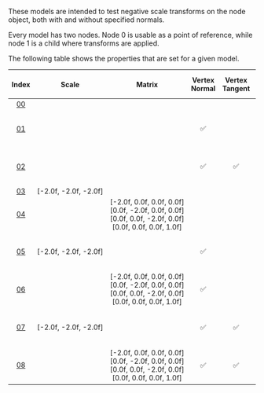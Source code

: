 These models are intended to test negative scale transforms on the node object, both with and without specified normals.  

Every model has two nodes. Node 0 is usable as a point of reference, while node 1 is a child where transforms are applied.  

The following table shows the properties that are set for a given model.  


Index | Scale | Matrix | Vertex Normal | Vertex Tangent | Normal Texture | Base Color Texture | Metallic Roughness Texture
:---: | :---: | :---: | :---: | :---: | :---: | :---: | :---:
[00](./Node_NegativeScale_00.gltf) |   |   |   |   |   |   |  
[01](./Node_NegativeScale_01.gltf) |   |   | :white_check_mark: |   | <img src="./Textures/Texture_normal_Nodes.png" height="72" width="72" align="middle"> | <img src="./Textures/Texture_baseColor_Nodes.png" height="72" width="72" align="middle"> | <img src="./Textures/Texture_metallicRoughness_Nodes.png" height="72" width="72" align="middle">
[02](./Node_NegativeScale_02.gltf) |   |   | :white_check_mark: | :white_check_mark: | <img src="./Textures/Texture_normal_Nodes.png" height="72" width="72" align="middle"> | <img src="./Textures/Texture_baseColor_Nodes.png" height="72" width="72" align="middle"> | <img src="./Textures/Texture_metallicRoughness_Nodes.png" height="72" width="72" align="middle">
[03](./Node_NegativeScale_03.gltf) | [-2.0f,&nbsp;-2.0f,&nbsp;-2.0f] |   |   |   |   |   |  
[04](./Node_NegativeScale_04.gltf) |   | [-2.0f,&nbsp;0.0f,&nbsp;0.0f,&nbsp;0.0f]<br>[0.0f,&nbsp;-2.0f,&nbsp;0.0f,&nbsp;0.0f]<br>[0.0f,&nbsp;0.0f,&nbsp;-2.0f,&nbsp;0.0f]<br>[0.0f,&nbsp;0.0f,&nbsp;0.0f,&nbsp;1.0f]<br> |   |   |   |   |  
[05](./Node_NegativeScale_05.gltf) | [-2.0f,&nbsp;-2.0f,&nbsp;-2.0f] |   | :white_check_mark: |   | <img src="./Textures/Texture_normal_Nodes.png" height="72" width="72" align="middle"> | <img src="./Textures/Texture_baseColor_Nodes.png" height="72" width="72" align="middle"> | <img src="./Textures/Texture_metallicRoughness_Nodes.png" height="72" width="72" align="middle">
[06](./Node_NegativeScale_06.gltf) |   | [-2.0f,&nbsp;0.0f,&nbsp;0.0f,&nbsp;0.0f]<br>[0.0f,&nbsp;-2.0f,&nbsp;0.0f,&nbsp;0.0f]<br>[0.0f,&nbsp;0.0f,&nbsp;-2.0f,&nbsp;0.0f]<br>[0.0f,&nbsp;0.0f,&nbsp;0.0f,&nbsp;1.0f]<br> | :white_check_mark: |   | <img src="./Textures/Texture_normal_Nodes.png" height="72" width="72" align="middle"> | <img src="./Textures/Texture_baseColor_Nodes.png" height="72" width="72" align="middle"> | <img src="./Textures/Texture_metallicRoughness_Nodes.png" height="72" width="72" align="middle">
[07](./Node_NegativeScale_07.gltf) | [-2.0f,&nbsp;-2.0f,&nbsp;-2.0f] |   | :white_check_mark: | :white_check_mark: | <img src="./Textures/Texture_normal_Nodes.png" height="72" width="72" align="middle"> | <img src="./Textures/Texture_baseColor_Nodes.png" height="72" width="72" align="middle"> | <img src="./Textures/Texture_metallicRoughness_Nodes.png" height="72" width="72" align="middle">
[08](./Node_NegativeScale_08.gltf) |   | [-2.0f,&nbsp;0.0f,&nbsp;0.0f,&nbsp;0.0f]<br>[0.0f,&nbsp;-2.0f,&nbsp;0.0f,&nbsp;0.0f]<br>[0.0f,&nbsp;0.0f,&nbsp;-2.0f,&nbsp;0.0f]<br>[0.0f,&nbsp;0.0f,&nbsp;0.0f,&nbsp;1.0f]<br> | :white_check_mark: | :white_check_mark: | <img src="./Textures/Texture_normal_Nodes.png" height="72" width="72" align="middle"> | <img src="./Textures/Texture_baseColor_Nodes.png" height="72" width="72" align="middle"> | <img src="./Textures/Texture_metallicRoughness_Nodes.png" height="72" width="72" align="middle">
 
